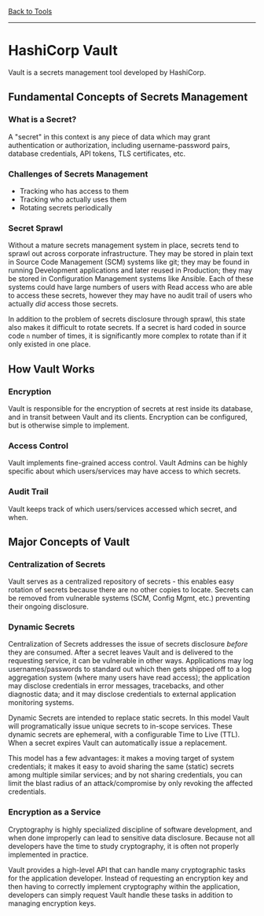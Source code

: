[Back to Tools](./README.md)

---

# HashiCorp Vault

Vault is a secrets management tool developed by HashiCorp.

## Fundamental Concepts of Secrets Management

### What is a Secret?

A "secret" in this context is any piece of data which may grant authentication or authorization, including username-password pairs, database credentials, API tokens, TLS certificates, etc.

### Challenges of Secrets Management

* Tracking who has access to them
* Tracking who actually uses them
* Rotating secrets periodically

### Secret Sprawl

Without a mature secrets management system in place, secrets tend to sprawl out across corporate infrastructure. They may be stored in plain text in Source Code Management (SCM) systems like git; they may be found in running Development applications and later reused in Production; they may be stored in Configuration Management systems like Ansible. Each of these systems could have large numbers of users with Read access who are able to access these secrets, however they may have no audit trail of users who actually _did_ access those secrets.

In addition to the problem of secrets disclosure through sprawl, this state also makes it difficult to rotate secrets. If a secret is hard coded in source code `n` number of times, it is significantly more complex to rotate than if it only existed in one place.

## How Vault Works

### Encryption

Vault is responsible for the encryption of secrets at rest inside its database, and in transit between Vault and its clients. Encryption can be configured, but is otherwise simple to implement.

### Access Control

Vault implements fine-grained access control. Vault Admins can be highly specific about which users/services may have access to which secrets.

### Audit Trail

Vault keeps track of which users/services accessed which secret, and when.

## Major Concepts of Vault

### Centralization of Secrets

Vault serves as a centralized repository of secrets - this enables easy rotation of secrets because there are no other copies to locate. Secrets can be removed from vulnerable systems (SCM, Config Mgmt, etc.) preventing their ongoing disclosure.

### Dynamic Secrets

Centralization of Secrets addresses the issue of secrets disclosure _before_ they are consumed. After a secret leaves Vault and is delivered to the requesting service, it can be vulnerable in other ways. Applications may log usernames/passwords to standard out which then gets shipped off to a log aggregation system (where many users have read access); the application may disclose credentials in error messages, tracebacks, and other diagnostic data; and it may disclose credentials to external application monitoring systems.

Dynamic Secrets are intended to replace static secrets. In this model Vault will programatically issue unique secrets to in-scope services. These dynamic secrets are ephemeral, with a configurable Time to Live (TTL). When a secret expires Vault can automatically issue a replacement.

This model has a few advantages: it makes a moving target of system credentials; it makes it easy to avoid sharing the same (static) secrets among multiple similar services; and by not sharing credentials, you can limit the blast radius of an attack/compromise by only revoking the affected credentials.

### Encryption as a Service

Cryptography is highly specialized discipline of software development, and when done improperly can lead to sensitive data disclosure. Because not all developers have the time to study cryptography, it is often not properly implemented in practice.

Vault provides a high-level API that can handle many cryptographic tasks for the application developer. Instead of requesting an encryption key and then having to correctly implement cryptography within the application, developers can simply request Vault handle these tasks in addition to managing encryption keys.

